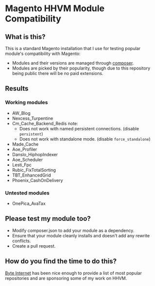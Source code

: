 # Magento HHVM Module Compatibility

## What is this?

This is a standard Magento installation that I use for testing popular module's compatibility with Magento:

  - Modules and their versions are managed through [composer](https://github.com/magento-hackathon/magento-composer-installer).
  - Modules are picked by their popularity, though due to this repository being public there will be no paid extensions. 

## Results

### Working modules

  - AW_Blog
  - Nexcess_Turpentine
  - Cm_Cache_Backend_Redis note:
    - Does not work with named persistent connections. (disable ``persistent``) 
    - Does not work with standalone mode. (disable ``force_standalone``)
  - Made_Cache
  - Aoe_Profiler
  - Danslo_HiphopIndexer
  - Aoe_Scheduler
  - Lesti_Fpc
  - Rubic_FixTotalSorting
  - TBT_EnhancedGrid
  - Phoenix_CashOnDelivery

### Untested modules

  - OnePica_AvaTax


## Please test my module too?

  - Modify composer.json to add your module as a dependency.
  - Ensure that your module cleanly installs and doesn't add any rewrite conflicts.
  - Create a pull request.

## How do you find the time to do this?

[Byte Internet](http://www.byte.nl/) has been nice enough to provide a list of most popular repositories and are sponsoring some of my work on HHVM.
